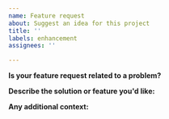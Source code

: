 ```yaml
---
name: Feature request
about: Suggest an idea for this project
title: ''
labels: enhancement
assignees: ''

---
```


**Is your feature request related to a problem?**


**Describe the solution or feature you'd like:**


**Any additional context:**
